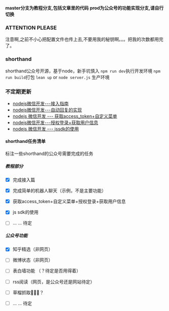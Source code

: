 **master分支为教程分支,包括文章里的代码**
**prod为公众号的功能实现分支,请自行切换**

### ATTENTION PLEASE
注意啊,之前不小心把配置文件也传上去,不要用我的秘钥啊。。。把我的次数都用完了。

### shorthand
shorthand公众号开源，基于node，新手坑慎入
`npm run dev`执行开发环境
`npm run build`打包
`lean up` or `node server.js` 生产环境

### 不定期更新

- [nodejs微信开发---接入指南](https://segmentfault.com/a/1190000005856154)
- [nodejs微信开发---自动回复的实现](https://segmentfault.com/a/1190000005861026)
- [nodejs 微信开发 --- 获取access_token+自定义菜单](https://segmentfault.com/a/1190000005906009)
- [nodejs微信开发---授权登录+获取用户信息](https://segmentfault.com/a/1190000005921102)
- [nodejs 微信开发 --- jssdk的使用](https://segmentfault.com/a/1190000005958495)

#### shorthand任务清单
标注一些shorthand的公众号需要完成的任务

##### 教程部分
- [x] 完成接入篇
 
- [x] 完成简单的机器人聊天（示例，不是主要功能）

- [x] 获取access_token+自定义菜单+授权登录+获取用户信息

- [x] js sdk的使用

- [ ] … … 待定

##### 公众号功能
- [x] 知乎精选（非网页）

- [ ] 微博状态（非网页）

- [ ] 表白墙功能 （？待定是否用得着）

- [ ] rss阅读（网页，是公众号还是网站待定）

- [ ] 草榴抓取🔞🔞🔞？

- [ ] … … 待定

